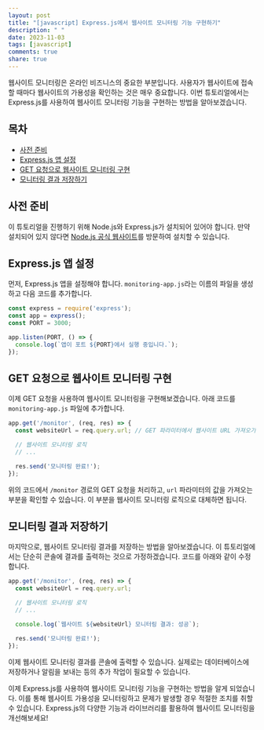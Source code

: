 ```yaml
---
layout: post
title: "[javascript] Express.js에서 웹사이트 모니터링 기능 구현하기"
description: " "
date: 2023-11-03
tags: [javascript]
comments: true
share: true
---
```


웹사이트 모니터링은 온라인 비즈니스의 중요한 부분입니다. 사용자가 웹사이트에 접속할 때마다 웹사이트의 가용성을 확인하는 것은 매우 중요합니다. 이번 튜토리얼에서는 Express.js를 사용하여 웹사이트 모니터링 기능을 구현하는 방법을 알아보겠습니다.

## 목차
- [사전 준비](#사전-준비)
- [Express.js 앱 설정](#expressjs-앱-설정)
- [GET 요청으로 웹사이트 모니터링 구현](#get-요청으로-웹사이트-모니터링-구현)
- [모니터링 결과 저장하기](#모니터링-결과-저장하기)

## 사전 준비
이 튜토리얼을 진행하기 위해 Node.js와 Express.js가 설치되어 있어야 합니다. 만약 설치되어 있지 않다면 [Node.js 공식 웹사이트](https://nodejs.org/)를 방문하여 설치할 수 있습니다.

## Express.js 앱 설정
먼저, Express.js 앱을 설정해야 합니다. `monitoring-app.js`라는 이름의 파일을 생성하고 다음 코드를 추가합니다.

```javascript
const express = require('express');
const app = express();
const PORT = 3000;

app.listen(PORT, () => {
  console.log(`앱이 포트 ${PORT}에서 실행 중입니다.`);
});
```

## GET 요청으로 웹사이트 모니터링 구현
이제 GET 요청을 사용하여 웹사이트 모니터링을 구현해보겠습니다. 아래 코드를 `monitoring-app.js` 파일에 추가합니다.

```javascript
app.get('/monitor', (req, res) => {
  const websiteUrl = req.query.url; // GET 파라미터에서 웹사이트 URL 가져오기

  // 웹사이트 모니터링 로직
  // ...

  res.send('모니터링 완료!');
});
```

위의 코드에서 `/monitor` 경로의 GET 요청을 처리하고, `url` 파라미터의 값을 가져오는 부분을 확인할 수 있습니다. 이 부분을 웹사이트 모니터링 로직으로 대체하면 됩니다.

## 모니터링 결과 저장하기
마지막으로, 웹사이트 모니터링 결과를 저장하는 방법을 알아보겠습니다. 이 튜토리얼에서는 단순히 콘솔에 결과를 출력하는 것으로 가정하겠습니다. 코드를 아래와 같이 수정합니다.

```javascript
app.get('/monitor', (req, res) => {
  const websiteUrl = req.query.url;

  // 웹사이트 모니터링 로직
  // ...

  console.log(`웹사이트 ${websiteUrl} 모니터링 결과: 성공`);

  res.send('모니터링 완료!');
});
```

이제 웹사이트 모니터링 결과를 콘솔에 출력할 수 있습니다. 실제로는 데이터베이스에 저장하거나 알림을 보내는 등의 추가 작업이 필요할 수 있습니다.

이제 Express.js를 사용하여 웹사이트 모니터링 기능을 구현하는 방법을 알게 되었습니다. 이를 통해 웹사이트 가용성을 모니터링하고 문제가 발생할 경우 적절한 조치를 취할 수 있습니다. Express.js의 다양한 기능과 라이브러리를 활용하여 웹사이트 모니터링을 개선해보세요!